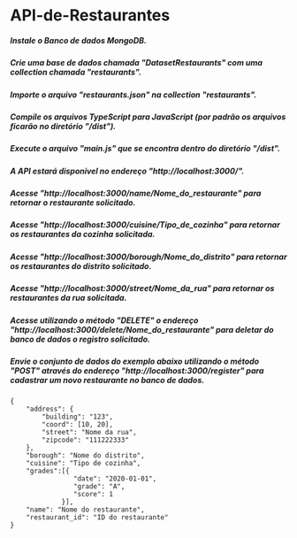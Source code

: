 # API-de-Restaurantes

##### Instale o Banco de dados MongoDB.
##### Crie uma base de dados chamada "DatasetRestaurants" com uma collection chamada "restaurants".
##### Importe o arquivo "restaurants.json" na collection "restaurants".
##### Compile os arquivos TypeScript para JavaScript (por padrão os arquivos ficarão no diretório "/dist").
##### Execute o arquivo "main.js" que se encontra dentro do diretório "/dist".
##### A API estará disponivel no endereço "http://localhost:3000/".

##### Acesse "http://localhost:3000/name/Nome_do_restaurante" para retornar o restaurante solicitado.
##### Acesse "http://localhost:3000/cuisine/Tipo_de_cozinha" para retornar os restaurantes da cozinha solicitada.
##### Acesse "http://localhost:3000/borough/Nome_do_distrito" para retornar os restaurantes do distrito solicitado.
##### Acesse "http://localhost:3000/street/Nome_da_rua" para retornar os restaurantes da rua solicitada.

##### Acesse utilizando o método "DELETE" o endereço "http://localhost:3000/delete/Nome_do_restaurante" para deletar do banco de dados o registro solicitado.

##### Envie o conjunto de dados do exemplo abaixo utilizando o método "POST" através do endereço "http://localhost:3000/register" para cadastrar um novo restaurante no banco de dados.

```
{
    "address": {
        "building": "123",
        "coord": [10, 20],
        "street": "Nome da rua",
        "zipcode": "111222333"
    },
    "borough": "Nome do distrito",
    "cuisine": "Tipo de cozinha",
    "grades":[{
                "date": "2020-01-01",
                "grade": "A",
                "score": 1
             }],
    "name": "Nome do restaurante",
    "restaurant_id": "ID do restaurante"
}
